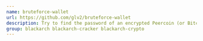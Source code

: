 ```yaml
---
name: bruteforce-wallet
url: https://github.com/glv2/bruteforce-wallet
description: Try to find the password of an encrypted Peercoin (or Bitcoin,Litecoin, etc.
group: blackarch blackarch-cracker blackarch-crypto
---
```

